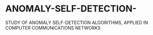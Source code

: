 # ANOMALY-SELF-DETECTION-
STUDY OF ANOMALY SELF-DETECTION ALGORITHMS, APPLIED IN COMPUTER COMMUNICATIONS NETWORKS
